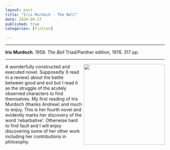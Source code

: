 ```yaml
---
layout: post
title: "Iris Murdoch - The Bell"
date: 2020-09-27
published: true
categories: [fiction]

---
```



***
<b>Iris Murdoch</b>. 1958. _The Bell_  Triad/Panther edition, 1976. 317 pp.

***

<img align="right" src="https://i.gr-assets.com/images/S/compressed.photo.goodreads.com/books/1570448419l/10992810._SY475_.jpg"  width="256"  alt="">

A wonderfully constructed and executed novel.  Supposedly (I read in a review) about the battle between good and evil but I read it as the struggle of the acutely observed characters to find themselves.  My first reading of Iris Murdoch (thanks Andrew) and much to enjoy.  This is her fourth novel and evidently marks her discovery of the word 'rebarbative'.  Otherwise hard to find fault and I will enjoy discovering some of her other work including her contributions in philosophy. 
